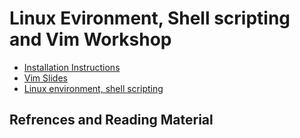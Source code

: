# Linux Evironment, Shell scripting and Vim Workshop

- [Installation Instructions](https://github.com/kossiitkgp/Linux-Shell-Vim-Workshop-2021/blob/main/installation_guide.md)
- [Vim Slides](https://github.com/kossiitkgp/Linux-Shell-Vim-Workshop-2021/blob/main/vim_slides.pdf)
- [Linux environment, shell scripting](https://github.com/kossiitkgp/Linux-Shell-Vim-Workshop-2021/blob/main/shell_slides.pdf)


## Refrences and Reading Material
